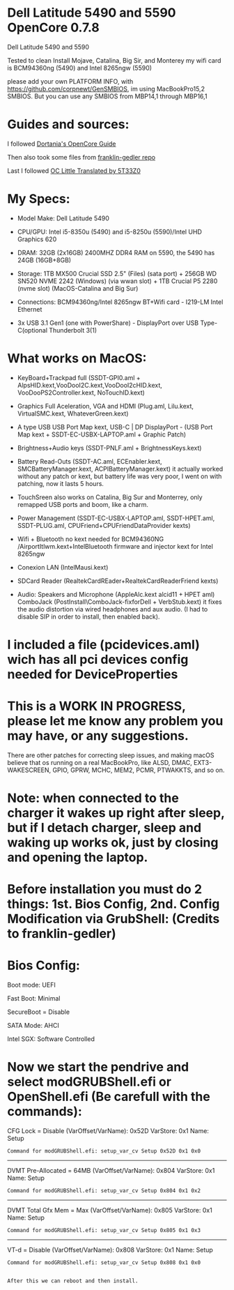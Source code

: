 # Dell Latitude 5490 and 5590 OpenCore 0.7.8

 Dell Latitude 5490 and 5590

Tested to clean Install Mojave, Catalina, Big Sir, and Monterey
my wifi card is BCM94360ng (5490) and Intel 8265ngw (5590)

please add your own PLATFORM INFO, with https://github.com/corpnewt/GenSMBIOS, im using MacBookPro15,2 SMBIOS. But you can use any SMBIOS from MBP14,1 through MBP16,1


# Guides and sources:

I followed [Dortania's OpenCore Guide](https://dortania.github.io/)

Then also took some files from [franklin-gedler repo](https://github.com/franklin-gedler/Dell-Latitude-7490-OpenCore-Big-Sur)

Last I followed [OC Little Translated by 5T33Z0](https://github.com/5T33Z0/OC-Little-Translated)


# My Specs:

- Model Make: Dell Latitude 5490

- CPU/GPU: Intel i5-8350u (5490) and i5-8250u (5590)/Intel UHD Graphics 620

- DRAM: 32GB (2x16GB) 2400MHZ DDR4 RAM on 5590, the 5490 has 24GB (16GB+8GB)

- Storage: 1TB MX500 Crucial SSD 2.5" (Files) (sata port) + 256GB WD SN520 NVME 2242 (Windows) (via wwan slot) + 1TB Crucial P5 2280 (nvme slot) (MacOS-Catalina and Big Sur)

- Connections: BCM94360ng/Intel 8265ngw BT+Wifi card - I219-LM Intel Ethernet

- 3x USB 3.1 Gen1 (one with PowerShare) - DisplayPort over USB Type-C(optional Thunderbolt 3(1)


# What works on MacOS:

- KeyBoard+Trackpad full (SSDT-GPI0.aml + AlpsHID.kext,VooDooI2C.kext,VooDooI2cHID.kext, VooDooPS2Controller.kext, NoTouchID.kext)

- Graphics Full Aceleration, VGA and HDMI (Plug.aml, Lilu.kext, VirtualSMC.kext, WhateverGreen.kext)

- A type USB USB Port Map kext, USB-C | DP DisplayPort - (USB Port Map kext + SSDT-EC-USBX-LAPTOP.aml + Graphic Patch)

- Brightness+Audio keys (SSDT-PNLF.aml + BrightnessKeys.kext)

- Battery Read-Outs (SSDT-AC.aml, ECEnabler.kext, SMCBatteryManager.kext, ACPIBatteryManager.kext) it actually worked without any patch or kext, but battery life was very poor, I went on with patching, now it lasts 5 hours.

- TouchSreen also works on Catalina, Big Sur and Monterrey, only remapped USB ports and boom, like a charm.

- Power Management (SSDT-EC-USBX-LAPTOP.aml, SSDT-HPET.aml, SSDT-PLUG.aml, CPUFriend+CPUFriendDataProvider kexts)

- Wifi + Bluetooth no kext needed for BCM94360NG /AirportItlwm.kext+IntelBluetooth firmware and injector kext for Intel 8265ngw

- Conexion LAN (IntelMausi.kext)

- SDCard Reader (RealtekCardREader+RealtekCardReaderFriend kexts)

- Audio: Speakers and Microphone (AppleAlc.kext alcid11 + HPET aml) ComboJack (PostInstall\ComboJack-fixforDell + VerbStub.kext) it fixes the audio distortion via wired headphones and aux audio. (I had to disable SIP in order to install, then enabled back).

# I included a file (pcidevices.aml) wich has all pci devices config needed for DeviceProperties



# This is a WORK IN PROGRESS, please let me know any problem you may have, or any suggestions.

There are other patches for correcting sleep issues, and making macOS believe that os running on a real MacBookPro, like ALSD, DMAC, EXT3-WAKESCREEN, GPIO, GPRW, MCHC, MEM2, PCMR, PTWAKKTS, and so on.

# Note: when connected to the charger it wakes up right after sleep, but if I detach charger, sleep and waking up works ok, just by closing and opening the laptop.

# Before installation you must do 2 things: 1st. Bios Config, 2nd. Config Modification via GrubShell: (Credits to franklin-gedler)


# Bios Config:

Boot mode: UEFI

Fast Boot: Minimal

SecureBoot = Disable

SATA Mode: AHCI 

Intel SGX: Software Controlled

# Now we start the pendrive and select modGRUBShell.efi or OpenShell.efi (Be carefull with the commands):

CFG Lock = Disable
    (VarOffset/VarName): 0x52D
    VarStore: 0x1
    Name: Setup
    
    Command for modGRUBShell.efi: setup_var_cv Setup 0x52D 0x1 0x0
____________________________________________________________________

DVMT Pre-Allocated = 64MB
    (VarOffset/VarName): 0x804
    VarStore: 0x1
    Name: Setup
    
    Command for modGRUBShell.efi: setup_var_cv Setup 0x804 0x1 0x2
____________________________________________________________________

DVMT Total Gfx Mem = Max
    (VarOffset/VarName): 0x805
    VarStore: 0x1
    Name: Setup
    
    Command for modGRUBShell.efi: setup_var_cv Setup 0x805 0x1 0x3
____________________________________________________________________

VT-d = Disable
    (VarOffset/VarName): 0x808
    VarStore: 0x1
    Name: Setup
    
    Command for modGRUBShell.efi: setup_var_cv Setup 0x808 0x1 0x0
    
    
    After this we can reboot and then install.
